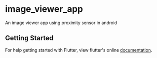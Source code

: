 # image_viewer_app

An image viewer app using proximity sensor in android

## Getting Started

For help getting started with Flutter, view flutter's online
[documentation](https://flutter.io/).
